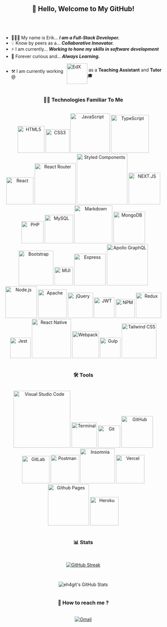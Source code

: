 #

<div display="flex" align="center">
  <h2 align="center">
    👋 Hello, Welcome to My GitHub! 
  </h2>
</div>

#

<br/>

- 👨🏽‍💻 My name is Erik... **_I am a Full-Stack Developer._**
- 💡 Know by peers as a... **_Collaborative Innovator._**
- ⚡ I am currently... **_Working to hone my skills in software development_**
- 📖 Forever curious and... **_Always Learning._**
<ul style="display:flex;align-items:center;">
  <li>
    ⚒️ I am currently working @&nbsp;
    
  </li>
  <img alt="EdX" width="65px" src="https://img.shields.io/badge/edX-%2302262B.svg?style=for-the-badge&logo=edX&logoColor=white" />
  <li style="list-style:none;">&nbsp;as a <b>Teaching Assistant</b> and <b>Tutor</b>🎓</li>
</ul>

#

<h3 align="center">
  👨‍💻  Technologies Familiar To Me
</h3>

<br/>

<div align="center">
  <img alt="HTML5" width="85px" src="https://img.shields.io/badge/HTML5-E34F26?style=for-the-badge&logo=html5&logoColor=white" />
  <img alt="CSS3" width="75px" src="https://img.shields.io/badge/CSS3-1572B6?style=for-the-badge&logo=css3&logoColor=white" />
  <img alt="JavaScript" width="125px" src="https://img.shields.io/badge/JavaScript-F7DF1E?style=for-the-badge&logo=javascript&logoColor=black" />
  <img alt="TypeScript" width="120px" src="https://img.shields.io/badge/typescript-%23007ACC.svg?style=for-the-badge&logo=typescript&logoColor=white" />
  <img alt="React" width="86px" src="https://img.shields.io/badge/React-20232A?style=for-the-badge&logo=react&logoColor=61DAFB" />
  <img alt="React Router" width="130px" src="https://img.shields.io/badge/React_Router-CA4245?style=for-the-badge&logo=react-router&logoColor=white">
  <img alt="Styled Components" width="160px" src="https://img.shields.io/badge/styled--components-DB7093?style=for-the-badge&logo=styled-components&logoColor=white">
  <img alt="NEXT.JS" width="100px" src="https://img.shields.io/badge/next.js-000000?style=for-the-badge&logo=nextdotjs&logoColor=white"/>
  <img alt="PHP" width="70px" src="https://img.shields.io/badge/PHP-777BB4?style=for-the-badge&logo=php&logoColor=white" />
  <img alt="MySQL" width="90px" src="https://img.shields.io/badge/MySQL-00000F?style=for-the-badge&logo=mysql&logoColor=white"/>
  <img alt="Markdown" width="120px" src="https://img.shields.io/badge/Markdown-000000?style=for-the-badge&logo=markdown&logoColor=white"/>
  <img alt="MongoDB" width="100px" src="https://img.shields.io/badge/MongoDB-%234ea94b.svg?style=for-the-badge&logo=mongodb&logoColor=white"/>
  <img alt="Bootstrap" width="110px" src="https://img.shields.io/badge/bootstrap-%23563D7C.svg?style=for-the-badge&logo=bootstrap&logoColor=white"/>
  <img alt="MUI" width="58px" src="https://img.shields.io/badge/MUI-%230081CB.svg?style=for-the-badge&logo=mui&logoColor=white"/>
  <img alt="Express" width="100px" src="https://img.shields.io/badge/express.js-%23404d59.svg?style=for-the-badge&logo=express&logoColor=%2361DAFB"/>
  <img alt="Apollo GraphQL" width="130px" src="https://img.shields.io/badge/-ApolloGraphQL-311C87?style=for-the-badge&logo=apollo-graphql"/>
  <img alt="Node.js" width="100px" src="https://img.shields.io/badge/node.js-6DA55F?style=for-the-badge&logo=node.js&logoColor=white"/>
  <img alt="Apache" width="90px" src="https://img.shields.io/badge/apache-%23D42029.svg?style=for-the-badge&logo=apache&logoColor=white"/>
  <img alt="jQuery" width="80px" src="https://img.shields.io/badge/jquery-%230769AD.svg?style=for-the-badge&logo=jquery&logoColor=white"/>
  <img alt="JWT" width="65px" src="https://img.shields.io/badge/JWT-black?style=for-the-badge&logo=JSON%20web%20tokens"/>
  <img alt="NPM" width="60px" src="https://img.shields.io/badge/NPM-%23CB3837.svg?style=for-the-badge&logo=npm&logoColor=white"/>
  <img alt="Redux" width="80px" src="https://img.shields.io/badge/redux-%23593d88.svg?style=for-the-badge&logo=redux&logoColor=white"/>
  <img alt="Jest" width="65px" src="https://img.shields.io/badge/-jest-%23C21325?style=for-the-badge&logo=jest&logoColor=white"/>
  <img alt="React Native" width="124px" src="https://img.shields.io/badge/react_native-%2320232a.svg?style=for-the-badge&logo=react&logoColor=%2361DAFB"/>
  <img alt="Webpack" width="85px" src="https://img.shields.io/badge/webpack-%238DD6F9.svg?style=for-the-badge&logo=webpack&logoColor=black"/>
  <img alt="Gulp" width="65px" src="https://img.shields.io/badge/GULP-%23CF4647.svg?style=for-the-badge&logo=gulp&logoColor=white"/>
   <img alt="Tailwind CSS" width="110px" src="https://img.shields.io/badge/tailwindcss-%2338B2AC.svg?style=for-the-badge&logo=tailwind-css&logoColor=white"/>

  <!--  css stuff, -->
</div>
 
#

<h3 align="center">
  🛠️ Tools
</h3>

<br/>

<div align="center">
  <img alt="Visual Studio Code"  width="180px" src="https://img.shields.io/badge/Visual_Studio_Code-0078D4?style=for-the-badge&logo=visual%20studio%20code&logoColor=white" />
  <img alt="Terminal"  width="80px" src="https://img.shields.io/badge/Terminal-100000?style=for-the-badge" />
  <img alt="Git"  width="70px" src="https://img.shields.io/badge/Git-F05032?style=for-the-badge&logo=git&logoColor=white" />
  <img alt="GitHub"  width="100px" src="https://img.shields.io/badge/GitHub-100000?style=for-the-badge&logo=github&logoColor=white" />
  <img alt="GitLab"  width="87px" src="https://img.shields.io/badge/gitlab-%23181717.svg?style=for-the-badge&logo=gitlab&logoColor=white" />
   <img alt="Postman"  width="90px" src="https://img.shields.io/badge/Postman-FF6C37?style=for-the-badge&logo=postman&logoColor=white" />
  <img alt="Insomnia"  width="110px" src="https://img.shields.io/badge/Insomnia-black?style=for-the-badge&logo=insomnia&logoColor=5849BE" />
  <img alt="Vercel"  width="90px" src="https://img.shields.io/badge/vercel-%23000000.svg?style=for-the-badge&logo=vercel&logoColor=white" />
  <img alt="Github Pages"  width="130px" src="https://img.shields.io/badge/github%20pages-121013?style=for-the-badge&logo=github&logoColor=white" />
  <img alt="Heroku"  width="90px" src="https://img.shields.io/badge/heroku-%23430098.svg?style=for-the-badge&logo=heroku&logoColor=white" />
</div>
        
#

<h3 align="center">
  📊 Stats
</h3>

<br/>

<div align="center">
  
  [![GitHub Streak](https://github-readme-streak-stats.herokuapp.com?user=eh4git&theme=soft-green&hide_border=true&dates=CB984A&currStreakLabel=49C977&currStreakNum=B98A43&sideNums=B98A43)](https://git.io/streak-stats)

<br/>

![eh4git's GitHub Stats](https://github-readme-stats.vercel.app/api?username=eh4git&show_icons=1&theme=gruvbox&count_private=1&hide_border=1&bg_color=222428&text_color=49C977&title_color=b68842&icon_color=84673b)

</div>

#

<h3 align="center">
  💬 How to reach me ?
</h3>

<br/>

<div align="center">
<a href="mailto:ehirsch760@gmail.com">
<img alt="Gmail" src="https://img.shields.io/badge/Gmail-D14836?style=for-the-badge&logo=gmail&logoColor=white" />
</a>

<br/>

</div>
